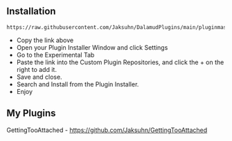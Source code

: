 ## Installation

```
https://raw.githubusercontent.com/Jaksuhn/DalamudPlugins/main/pluginmaster.json
```

- Copy the link above
- Open your Plugin Installer Window and click Settings
- Go to the Experimental Tab
- Paste the link into the Custom Plugin Repositories, and click the + on the right to add it.
- Save and close.
- Search and Install from the Plugin Installer.
- Enjoy

## My Plugins

GettingTooAttached - https://github.com/Jaksuhn/GettingTooAttached
